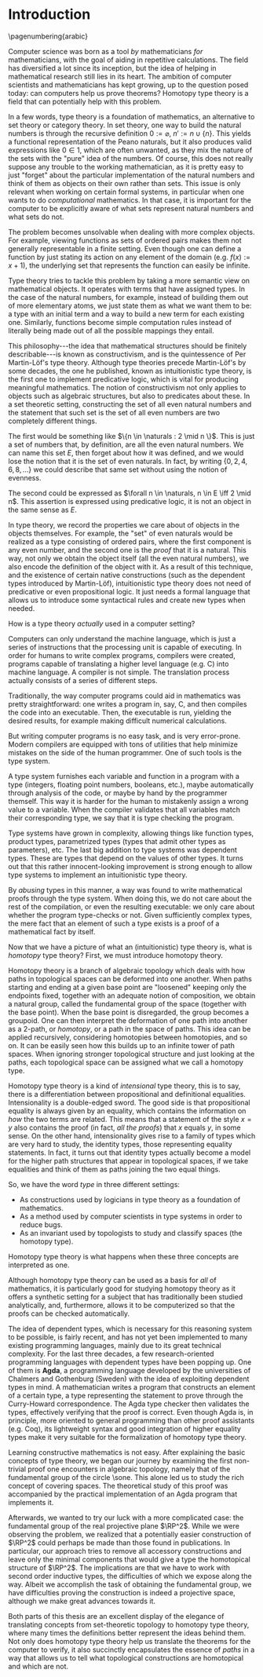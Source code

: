 # Introduction

\pagenumbering{arabic}

Computer science was born as a tool *by* mathematicians *for* mathematicians, with the goal of aiding in repetitive calculations.
The field has diversified a lot since its inception, but the idea of helping in mathematical research still lies in its heart.
The ambition of computer scientists and mathematicians has kept growing, up to the question posed today: can computers help us prove theorems?
Homotopy type theory is a field that can potentially help with this problem.

In a few words, type theory is a foundation of mathematics, an alternative to set theory or category theory.
In set theory, one way to build the natural numbers is through the recursive definition $0 := \varnothing$, $n' := n \cup \{n\}$.
This yields a functional representation of the Peano naturals, but it also produces valid expressions like $0 \in 1$, which are often unwanted, as they mix the nature of the sets with the "pure" idea of the numbers.
Of course, this does not really suppose any trouble to the working mathematician, as it is pretty easy to just "forget" about the particular implementation of the natural numbers and think of them as objects on their own rather than sets.
This issue is only relevant when working on certain formal systems, in particular when one wants to do *computational* mathematics.
In that case, it is important for the computer to be explicitly aware of what sets represent natural numbers and what sets do not.

The problem becomes unsolvable when dealing with more complex objects.
For example, viewing functions as sets of ordered pairs makes them not generally representable in a finite setting.
Even though one can define a function by just stating its action on any element of the domain (e.g. $f(x) := x + 1$), the underlying set that represents the function can easily be infinite.

Type theory tries to tackle this problem by taking a more semantic view on mathematical objects.
It operates with terms that have assigned types.
In the case of the natural numbers, for example, instead of building them out of more elementary atoms, we just state them as what we want them to be: a type with an initial term and a way to build a new term for each existing one.
Similarly, functions become simple computation rules instead of literally being made out of all the possible mappings they entail.

This philosophy---the idea that mathematical structures should be finitely describable---is known as constructivism, and is the quintessence of Per Martin-Löf's type theory.
Although type theories precede Martin-Löf's by some decades, the one he published, known as intuitionistic type theory, is the first one to implement predicative logic, which is vital for producing meaningful mathematics.
The notion of constructivism not only applies to objects such as algebraic structures, but also to predicates about these.
In a set theoretic setting, constructing the set of all even natural numbers and the statement that such set is the set of all even numbers are two completely different things.

The first would be something like $\{n \in \naturals : 2 \mid n \}$.
This is just a set of numbers that, by definition, are all the even natural numbers.
We can name this set $E$, then forget about how it was defined, and we would lose the notion that it is the set of even naturals.
In fact, by writing $\{0,2,4,6,8,...\}$ we could describe that same set without using the notion of evenness.

The second could be expressed as $\forall n \in \naturals, n \in E \iff 2 \mid n$.
This assertion is expressed using predicative logic, it is not an object in the same sense as $E$.

In type theory, we record the properties we care about of objects in the objects themselves.
For example, the "set" of even naturals would be realized as a type consisting of ordered pairs, where the first component is any even number, and the second one is the *proof* that it is a natural.
This way, not only we obtain the object itself (all the even natural numbers), we also encode the definition of the object with it.
As a result of this technique, and the existence of certain native constructions (such as the dependent types introduced by Martin-Löf), intuitionistic type theory does not need of predicative or even propositional logic.
It just needs a formal language that allows us to introduce some syntactical rules and create new types when needed.

How is a type theory *actually* used in a computer setting?

Computers can only understand the machine language, which is just a series of instructions that the processing unit is capable of executing.
In order for humans to write complex programs, compilers were created, programs capable of translating a higher level language (e.g. C) into machine language.
A compiler is not simple.
The translation process actually consists of a series of different steps.

Traditionally, the way computer programs could aid in mathematics was pretty straightforward: one writes a program in, say, C, and then compiles the code into an executable.
Then, the executable is run, yielding the desired results, for example making difficult numerical calculations.

But writing computer programs is no easy task, and is very error-prone.
Modern compilers are equipped with tons of utilities that help minimize mistakes on the side of the human programmer.
One of such tools is the type system.

A type system furnishes each variable and function in a program with a type (integers, floating point numbers, booleans, etc.), maybe automatically through analysis of the code, or maybe by hand by the programmer themself.
This way it is harder for the human to mistakenly assign a wrong value to a variable.
When the compiler validates that all variables match their corresponding type, we say that it is type checking the program.

Type systems have grown in complexity, allowing things like function types, product types, parametrized types (types that admit other types as parameters), etc.
The last big addition to type systems was dependent types.
These are types that depend on the values of other types.
It turns out that this rather innocent-looking improvement is strong enough to allow type systems to implement an intuitionistic type theory.

By *abusing* types in this manner, a way was found to write mathematical proofs through the type system.
When doing this, we do not care about the rest of the compilation, or even the resulting executable: we only care about whether the program type-checks or not.
Given sufficiently complex types, the mere fact that an element of such a type exists is a proof of a mathematical fact by itself.

Now that we have a picture of what an (intuitionistic) type theory is, what is *homotopy* type theory?
First, we must introduce homotopy theory.

Homotopy theory is a branch of algebraic topology which deals with how paths in topological spaces can be deformed into one another.
When paths starting and ending at a given base point are "loosened" keeping only the endpoints fixed, together with an adequate notion of composition, we obtain a natural group, called the fundamental group of the space (together with the base point).
When the base point is disregarded, the group becomes a groupoid.
One can then interpret the deformation of one path into another as a 2-path, or *homotopy*, or a path in the space of paths.
This idea can be applied recursively, considering homotopies between homotopies, and so on.
It can be easily seen how this builds up to an infinite tower of path spaces.
When ignoring stronger topological structure and just looking at the paths, each topological space can be assigned what we call a homotopy type.

Homotopy type theory is a kind of *intensional* type theory, this is to say, there is a differentiation between propositional and definitional equalities.
Intensionality is a double-edged sword.
The good side is that propositional equality is always given by an equality, which contains the information on *how* the two terms are related.
This means that a statement of the style $x = y$ also contains the proof (in fact, *all the proofs*) that $x$ equals $y$, in some sense.
On the other hand, intensionality gives rise to a family of types which are very hard to study, the identity types, those representing equality statements.
In fact, it turns out that identity types actually become a model for the higher path structures that appear in topological spaces, if we take equalities and think of them as paths joining the two equal things.

So, we have the word *type* in three different settings:

- As constructions used by logicians in type theory as a foundation of mathematics.
- As a method used by computer scientists in type systems in order to reduce bugs.
- As an invariant used by topologists to study and classify spaces (the homotopy type).

Homotopy type theory is what happens when these three concepts are interpreted as one.

Although homotopy type theory can be used as a basis for *all* of mathematics, it is particularly good for studying homotopy theory as it offers a synthetic setting for a subject that has traditionally been studied analytically, and, furthermore, allows it to be computerized so that the proofs can be checked automatically.

The idea of dependent types, which is necessary for this reasoning system to be possible, is fairly recent, and has not yet been implemented to many existing programming languages, mainly due to its great technical complexity.
For the last three decades, a few research-oriented programming languages with dependent types have been popping up.
One of them is **Agda**, a programming language developed by the universities of Chalmers and Gothenburg (Sweden) with the idea of exploiting dependent types in mind.
A mathematician writes a program that constructs an element of a certain type, a type representing the statement to prove through the Curry-Howard correspondence.
The Agda type checker then validates the types, effectively verifying that the proof is correct.
Even though Agda is, in principle, more oriented to general programming than other proof assistants (e.g. Coq), its lightweight syntax and good integration of higher equality types make it very suitable for the formalization of homotopy type theory.

Learning constructive mathematics is not easy.
After explaining the basic concepts of type theory, we began our journey by examining the first non-trivial proof one encounters in algebraic topology, namely that of the fundamental group of the circle \sone.
This alone led us to study the rich concept of covering spaces.
The theoretical study of this proof was accompanied by the practical implementation of an Agda program that implements it.

Afterwards, we wanted to try our luck with a more complicated case: the fundamental group of the real projective plane $\RP^2$.
While we were observing the problem, we realized that a potentially easier construction of $\RP^2$ could perhaps be made than those found in publications.
In particular, our approach tries to remove all accessory constructions and leave only the minimal components that would give a type the homotopical structure of $\RP^2$.
The implications are that we have to work with second order inductive types, the difficulties of which we expose along the way.
Albeit we accomplish the task of obtaining the fundamental group, we have difficulties proving the construction is indeed a projective space, although we make great advances towards it.

Both parts of this thesis are an excellent display of the elegance of translating concepts from set-theoretic topology to homotopy type theory, where many times the definitions better represent the ideas behind them.
Not only does homotopy type theory help us translate the theorems for the computer to verify, it also succinctly encapsulates the essence of *paths* in a way that allows us to tell what topological constructions are homotopical and which are not.
